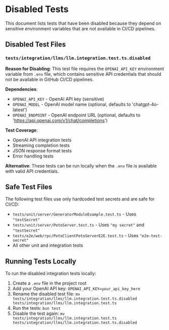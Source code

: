 # Disabled Tests

This document lists tests that have been disabled because they depend on sensitive environment variables that are not available in CI/CD pipelines.

## Disabled Test Files

### `tests/integration/llms/llm.integration.test.ts.disabled`

**Reason for Disabling**: This test file requires the `OPENAI_API_KEY` environment variable from `.env` file, which contains sensitive API credentials that should not be available in GitHub CI/CD pipelines.

**Dependencies**:
- `OPENAI_API_KEY` - OpenAI API key (sensitive)
- `OPENAI_MODEL` - OpenAI model name (optional, defaults to 'chatgpt-4o-latest')
- `OPENAI_ENDPOINT` - OpenAI endpoint URL (optional, defaults to 'https://api.openai.com/v1/chat/completions')

**Test Coverage**: 
- OpenAI API integration tests
- Streaming completion tests
- JSON response format tests
- Error handling tests

**Alternative**: These tests can be run locally when the `.env` file is available with valid API credentials.

## Safe Test Files

The following test files use only hardcoded test secrets and are safe for CI/CD:

- `tests/unit/server/GeneratorModuleExample.test.ts` - Uses `"testSecret"`
- `tests/unit/server/PotoServer.test.ts` - Uses `"my secret"` and `"testSecret"`
- `tests/e2e/web/rpc/PotoClientPotoServerE2E.test.ts` - Uses `"e2e-test-secret"`
- All other unit and integration tests

## Running Tests Locally

To run the disabled integration tests locally:

1. Create a `.env` file in the project root
2. Add your OpenAI API key: `OPENAI_API_KEY=your_api_key_here`
3. Rename the disabled test file: `mv tests/integration/llms/llm.integration.test.ts.disabled tests/integration/llms/llm.integration.test.ts`
4. Run the tests: `bun test`
5. Disable the test again: `mv tests/integration/llms/llm.integration.test.ts tests/integration/llms/llm.integration.test.ts.disabled`
